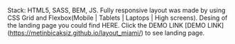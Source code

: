 Stack: HTML5, SASS, BEM, JS.
Fully responsive layout was made by using CSS Grid and Flexbox(Mobile | Tablets | Laptops | High screens).
Desing of the landing page you could find HERE.
Click the DEMO LINK [DEMO LINK] (https://metinbicaksiz.github.io/layout_miami/) to see landing page.
